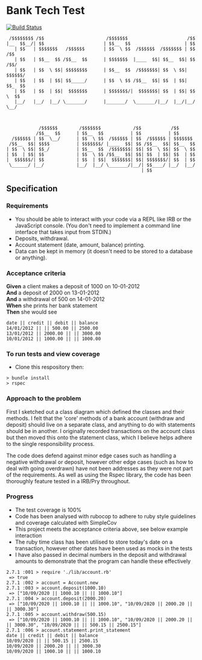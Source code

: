 # Bank Tech Test 
[![Build Status](https://travis-ci.com/ralphm10/bank_tech_test.svg?branch=master)](https://travis-ci.com/ralphm10/bank_tech_test)
```
 /$$$$$$$$ /$$                       /$$$$$$$                      /$$      
|__  $$__/| $$                      | $$__  $$                    | $$      
   | $$   | $$$$$$$   /$$$$$$       | $$  \ $$  /$$$$$$  /$$$$$$$ | $$   /$$
   | $$   | $$__  $$ /$$__  $$      | $$$$$$$  |____  $$| $$__  $$| $$  /$$/
   | $$   | $$  \ $$| $$$$$$$$      | $$__  $$  /$$$$$$$| $$  \ $$| $$$$$$/ 
   | $$   | $$  | $$| $$_____/      | $$  \ $$ /$$__  $$| $$  | $$| $$_  $$ 
   | $$   | $$  | $$|  $$$$$$$      | $$$$$$$/|  $$$$$$$| $$  | $$| $$ \  $$
   |__/   |__/  |__/ \_______/      |_______/  \_______/|__/  |__/|__/  \__/
                                                                            
                                                                            
                                                                            
            /$$$$$$        /$$$$$$$            /$$           /$$            
           /$$__  $$      | $$__  $$          | $$          | $$            
  /$$$$$$ | $$  \__/      | $$  \ $$  /$$$$$$ | $$  /$$$$$$ | $$$$$$$       
 /$$__  $$| $$$$          | $$$$$$$/ |____  $$| $$ /$$__  $$| $$__  $$      
| $$  \ $$| $$_/          | $$__  $$  /$$$$$$$| $$| $$  \ $$| $$  \ $$      
| $$  | $$| $$            | $$  \ $$ /$$__  $$| $$| $$  | $$| $$  | $$      
|  $$$$$$/| $$            | $$  | $$|  $$$$$$$| $$| $$$$$$$/| $$  | $$      
 \______/ |__/            |__/  |__/ \_______/|__/| $$____/ |__/  |__/      
                                                  | $$                                                                                                     
```
## Specification

### Requirements

* You should be able to interact with your code via a REPL like IRB or the JavaScript console.  (You don't need to implement a command line interface that takes input from STDIN.)
* Deposits, withdrawal.
* Account statement (date, amount, balance) printing.
* Data can be kept in memory (it doesn't need to be stored to a database or anything).

### Acceptance criteria

**Given** a client makes a deposit of 1000 on 10-01-2012  
**And** a deposit of 2000 on 13-01-2012  
**And** a withdrawal of 500 on 14-01-2012  
**When** she prints her bank statement  
**Then** she would see

```
date || credit || debit || balance
14/01/2012 || || 500.00 || 2500.00
13/01/2012 || 2000.00 || || 3000.00
10/01/2012 || 1000.00 || || 1000.00
```

### To run tests and view coverage

* Clone this respository then:
```
> bundle install
> rspec
```

### Approach to the problem

First I sketched out a class diagram which defined the classes and their methods. I felt that the 'core' methods of a bank account (withdraw and deposit) should live on a separate class, and anything to do with statements should be in another. I originally recorded transactions on the account class but then moved this onto the statement class, which I believe helps adhere to the single responsibility process.

The code does defend against minor edge cases such as handling a negative withdrawal or deposit, however other edge cases (such as how to deal with going overdrawn) have not been addresses as they were not part of the requirements. As well as using the Rspec library, the code has been thoroughly feature tested in a IRB/Pry throughout.  

### Progress

* The test coverage is 100%
* Code has been analysed with rubocop to adhere to ruby style guidelines and coverage calculated with SimpleCov
* This project meets the acceptance criteria above, see below example interaction
* The ruby time class has been utilised to store today's date on a transaction, however other dates have been used as mocks in the tests
* I have also passed in decimal numbers in the deposit and withdrawal amounts to demonstrate that the program can handle these effectively

```
2.7.1 :001 > require './lib/account.rb'
 => true
2.7.1 :002 > account = Account.new
2.7.1 :003 > account.deposit(1000.10)
 => ["10/09/2020 || 1000.10 || || 1000.10"]
2.7.1 :004 > account.deposit(2000.20)
 => ["10/09/2020 || 1000.10 || || 1000.10", "10/09/2020 || 2000.20 || || 3000.30"]
2.7.1 :005 > account.withdraw(500.15)
 => ["10/09/2020 || 1000.10 || || 1000.10", "10/09/2020 || 2000.20 || || 3000.30", "10/09/2020 || || 500.15 || 2500.15"]
2.7.1 :006 > account.statement.print_statement
date || credit || debit || balance
10/09/2020 || || 500.15 || 2500.15
10/09/2020 || 2000.20 || || 3000.30
10/09/2020 || 1000.10 || || 1000.10
```
